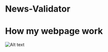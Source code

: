 # News-Validator
# How my webpage work
![Alt text]("https://github.com/AJ-JAISWAL/News-Validator/blob/main/Screenshot%202024-03-12%20190800.png")
